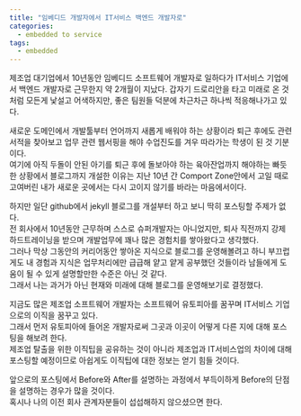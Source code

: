 ```yaml
---
title: "임베디드 개발자에서 IT서비스 백엔드 개발자로"
categories:
  - embedded to service
tags:
  - embedded
---
```


제조업 대기업에서 10년동안 임베디드 소프트웨어 개발자로 일하다가 IT서비스 기업에서 백엔드 개발자로 근무한지 약 2개월이 지났다. 
갑자기 드로리안을 타고 미래로 온 것처럼 모든게 낯설고 어색하지만, 좋은 팀원들 덕분에 차근차근 하나씩 적응해나가고 있다. 
  
새로운 도메인에서 개발툴부터 언어까지 새롭게 배워야 하는 상황이라 퇴근 후에도 관련서적을 찾아보고 업무 관련 웹서핑을 해야 수업진도를 겨우 따라가는 학생이 된 것 기분이다.  
여기에 아직 두돌이 안된 아기를 퇴근 후에 돌보아야 하는 육아잔업까지 해야하는 빠듯한 상황에서 블로그까지 개설한 이유는 지난 10년 간 Comport Zone안에서 고일 때로 고여버린 내가 새로운 곳에서는 다시 고이지 않기를 바라는 마음에서이다.  
  
하지만 일단 github에서 jekyll 블로그를 개설부터 하고 보니 딱히 포스팅할 주제가 없다.  
전 회사에서 10년동안 근무하며 스스로 슈퍼개발자는 아니었지만, 퇴사 직전까지 강제 하드트레이닝을 받으며 개발업무에 꽤나 많은 경험치를 쌓아왔다고 생각했다.  
그러나 막상 그동안의 커리어동안 쌓아온 지식으로 블로그를 운영해볼려고 하니 부끄럽게도 내 경험과 지식은 업무처리에만 급급해 얕고 얕게 공부했던 것들이라 남들에게 도움이 될 수 있게 설명할만한 수준은 아닌 것 같다.  
그래서 나는 과거가 아닌 현재와 미래에 대해 블로그를 운영해보기로 결정했다.  
  
지금도 많은 제조업 소프트웨어 개발자는 소프트웨어 유토피아를 꿈꾸며 IT서비스 기업으로의 이직을 꿈꾸고 있다.  
그래서 먼저 유토피아에 들어온 개발자로써 그곳과 이곳이 어떻게 다른 지에 대해 포스팅을 해보려 한다.  
제조업 탈출을 위한 이직팁을 공유하는 것이 아니라 제조업과 IT서비스업의 차이에 대해 포스팅할 예정이므로 아쉽게도 이직팁에 대한 정보는 얻기 힘들 것이다.  
  
앞으로의 포스팅에서 Before와 After를 설명하는 과정에서 부득이하게 Before의 단점을 설명하는 경우가 많을 것이다.  
혹시나 나의 이전 회사 관계자분들이 섭섭해하지 않으셨으면 한다.
  